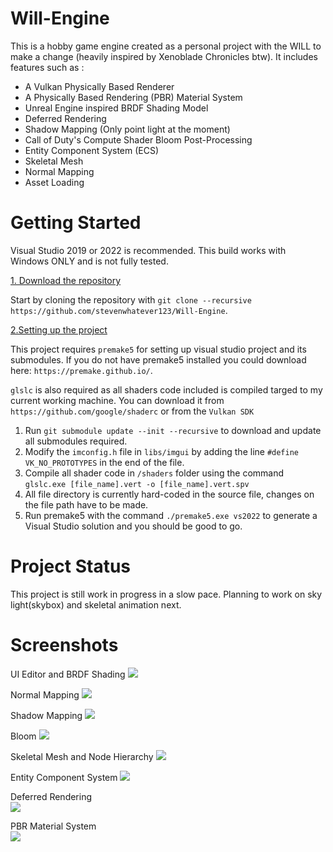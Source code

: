 # Will-Engine

This is a hobby game engine created as a personal project with the WILL to make a change (heavily inspired by Xenoblade Chronicles btw). It includes features such as :
- A Vulkan Physically Based Renderer
- A Physically Based Rendering (PBR) Material System
- Unreal Engine inspired BRDF Shading Model
- Deferred Rendering
- Shadow Mapping (Only point light at the moment)
- Call of Duty's Compute Shader Bloom Post-Processing
- Entity Component System (ECS)
- Skeletal Mesh
- Normal Mapping
- Asset Loading

# Getting Started
Visual Studio 2019 or 2022 is recommended. This build works with Windows ONLY and is not fully tested.

<ins>1. Download the repository</ins>

Start by cloning the repository with `git clone --recursive https://github.com/stevenwhatever123/Will-Engine`.

<ins>2.Setting up the project</ins>

This project requires `premake5` for setting up visual studio project and its submodules. If you do not have premake5 installed you could download here: `https://premake.github.io/`.

`glslc` is also required as all shaders code included is compiled targed to my current working machine. You can download it from `https://github.com/google/shaderc` or from the `Vulkan SDK`

1. Run `git submodule update --init --recursive` to download and update all submodules required.
2. Modify the `imconfig.h` file in `libs/imgui` by adding the line `#define VK_NO_PROTOTYPES` in the end of the file.
3. Compile all shader code in `/shaders` folder using the command `glslc.exe [file_name].vert -o [file_name].vert.spv`
4. All file directory is currently hard-coded in the source file, changes on the file path have to be made.
5. Run premake5 with the command `./premake5.exe vs2022` to generate a Visual Studio solution and you should be good to go.

# Project Status

This project is still work in progress in a slow pace. Planning to work on sky light(skybox) and skeletal animation next.

# Screenshots

UI Editor and BRDF Shading
![](./screenshots/ui_editor.PNG)

Normal Mapping
![](./screenshots/normal_mapping.gif)

Shadow Mapping
![](./screenshots/shadow_mapping.PNG)

Bloom
![](./screenshots/bloom.gif)

Skeletal Mesh and Node Hierarchy
![](./screenshots/Skeletal.PNG)

Entity Component System
![](./screenshots/ecs.gif)
  
Deferred Rendering  
![](./screenshots/GBuffers.PNG)
  
PBR Material System  
![](./screenshots/materials.PNG)